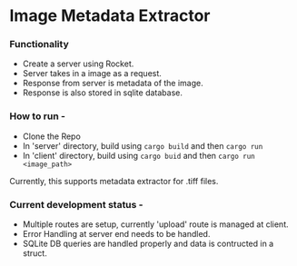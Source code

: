 # Image Metadata Extractor

### Functionality
- Create a server using Rocket.
- Server takes in a image as a request.
- Response from server is metadata of the image.
- Response is also stored in sqlite database.

### How to run - 
- Clone the Repo
- In 'server' directory, build using `cargo build` and then `cargo run`
- In 'client' directory, build using `cargo buid` and then `cargo run <image_path>`

Currently, this supports metadata extractor for .tiff files.

### Current development status - 
- Multiple routes are setup, currently 'upload' route is managed at client.
- Error Handling at server end needs to be handled.
- SQLite DB queries are handled properly and data is contructed in a struct.



